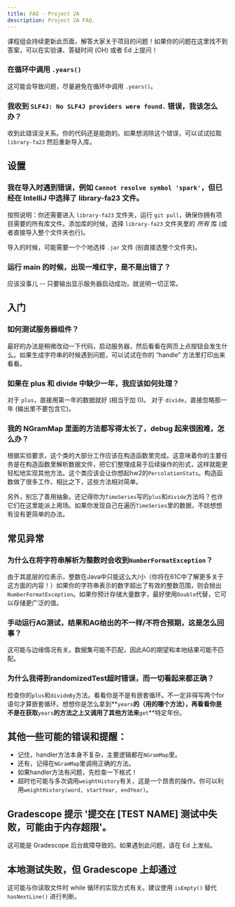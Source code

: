 ```yaml
---
title: FAQ - Project 2A
description: Project 2A FAQ.
---
```


课程组会持续更新此页面，解答大家关于项目的问题！如果你的问题在这里找不到答案，可以在实验课、答疑时间 (OH) 或者 Ed 上提问！

### 在循环中调用 `.years()`

这可能会导致问题，尽量避免在循环中调用 `.years()`。

### 我收到 `SLF4J: No SLF4J providers were found.` 错误，我该怎么办？

收到此错误没关系。你的代码还是能跑的。如果想消除这个错误，可以试试拉取 `library-fa23` 然后重新导入库。

## 设置

### 我在导入时遇到错误，例如 `Cannot resolve symbol 'spark'`，但已经在 IntelliJ 中选择了 library-fa23 文件。

按照说明：你还需要进入 `library-fa23` 文件夹，运行 `git pull`，确保你拥有项目需要的所有库文件。添加库的时候，选择 `library-fa23` 文件夹里的 *所有* 库 (或者直接导入整个文件夹也行)。

导入的时候，可能需要一个个地选择 `.jar` 文件 (别直接选整个文件夹)。

### 运行 main 的时候，出现一堆红字，是不是出错了？

应该没事儿 -- 只要输出显示服务器启动成功，就说明一切正常。

## 入门

### 如何测试服务器组件？

最好的办法是稍微改动一下代码，启动服务器，然后看看在网页上点按钮会发生什么。如果生成字符串的时候遇到问题，可以试试在你的 “handle” 方法里打印出来看看。

### 如果在 plus 和 divide 中缺少一年，我应该如何处理？

对于 `plus`，直接用第一年的数据就好 (相当于加 0)。 对于 `divide`，直接忽略那一年 (输出里不要包含它)。

### 我的 NGramMap 里面的方法都写得太长了，debug 起来很困难，怎么办？
根据实验要求，这个类的大部分工作应该在构造函数里完成。这意味着你的主要任务是在构造函数里解析数据文件，把它们整理成易于后续操作的形式，这样就能更轻松地实现其他方法。这个类应该会让你想起hw2的`PercolationStats`。构造函数做了很多工作，相比之下，这些方法相对简单。

另外，别忘了善用抽象。还记得你为`TimeSeries`写的`plus`和`divide`方法吗？也许它们在这里能派上用场。如果你发现自己在遍历`TimeSeries`里的数据，不妨想想有没有更简单的办法。

## 常见异常

### 为什么在将字符串解析为整数时会收到`NumberFormatException`？

由于其底层的位表示，整数在Java中只能这么大/小（你将在61C中了解更多关于这方面的内容！）如果你的字符串表示的数字超出了有效的整数范围，则会抛出`NumberFormatException`。如果你预计存储大量数字，最好使用`Double`代替，它可以存储更广泛的值。

### 手动运行AG测试，结果和AG给出的不一样/不符合预期，这是怎么回事？

这可能与边缘情况有关。数据集可能不匹配，因此AG的期望和本地结果可能不匹配。

### 为什么我得到randomizedTest超时错误，而一切看起来都正确？

检查你的`plus`和`divideBy`方法。看看你是不是有嵌套循环。不一定非得写两个for语句才算嵌套循环。想想你是怎么拿到**`years`**的（用的哪个方法），再看看你是不是在获取**`years`**的方法之上又调用了其他方法来**`get`**特定年份。

## 其他一些可能的错误和提醒：

- 记住，handler方法本身不复杂，主要逻辑都在`NGramMap`里。
- 还有，记得在`NGramMap`里调用正确的方法。
- 如果handler方法有问题，先检查一下格式！
- 超时也可能与多次调用`weightHistory`有关，这是一个昂贵的操作。你可以利用`weightHistory(word, startYear, endYear)`。
## Gradescope 提示 '提交在 [TEST NAME] 测试中失败，可能由于内存超限'。
这可能是 Gradescope 后台故障导致的。如果遇到此问题，请在 Ed 上发帖。

## 本地测试失败，但 Gradescope 上却通过
这可能与你读取文件时 while 循环的实现方式有关。建议使用 `isEmpty()` 替代 `hasNextLine()` 进行判断。
